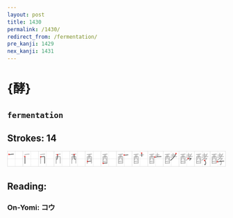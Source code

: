 ```yaml
---
layout: post
title: 1430
permalink: /1430/
redirect_from: /fermentation/
pre_kanji: 1429
nex_kanji: 1431
---
```


# {酵}

## `fermentation`

## Strokes: 14

<div class="stroke"><img src="../images/E985B5.png" /></div>

## Reading:

### On-Yomi: コウ
